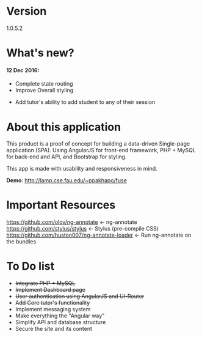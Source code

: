 # Version
1.0.5.2

# What's new?
#### 12 Dec 2016:
+ Complete state routing
+ Improve Overall styling
* Add tutor's ability to add student to any of their session

# About this application
This product is a proof of concept for building a data-driven Single-page application (SPA). Using AngularJS for front-end framework, PHP + MySQL for back-end and API, and Bootstrap for styling.

This app is made with usability and responsiveness in mind.

**Demo**: http://lamp.cse.fau.edu/~ppakhapo/fuse

# Important Resources
https://github.com/olov/ng-annotate <- ng-annotate
https://github.com/stylus/stylus <- Stylus (pre-compile CSS)
https://github.com/huston007/ng-annotate-loader <- Run ng-annotate on the bundles

# To Do list
* ~~Integrate PHP + MySQL~~
* ~~Implement Dashboard page~~
* ~~User authentication using AngularJS and UI-Router~~
* ~~Add Core tutor's functionality~~
* Implement messaging system
* Make everything the "Angular way"
* Simplify API and database structure
* Secure the site and its content
